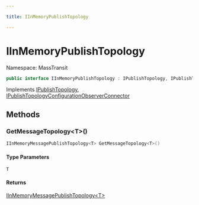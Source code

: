 ```yaml
---

title: IInMemoryPublishTopology

---
```


# IInMemoryPublishTopology

Namespace: MassTransit

```csharp
public interface IInMemoryPublishTopology : IPublishTopology, IPublishTopologyConfigurationObserverConnector
```

Implements [IPublishTopology](../../masstransit-abstractions/masstransit/ipublishtopology), [IPublishTopologyConfigurationObserverConnector](../../masstransit-abstractions/masstransit-configuration/ipublishtopologyconfigurationobserverconnector)

## Methods

### **GetMessageTopology\<T\>()**

```csharp
IInMemoryMessagePublishTopology<T> GetMessageTopology<T>()
```

#### Type Parameters

`T`<br/>

#### Returns

[IInMemoryMessagePublishTopology\<T\>](../masstransit/iinmemorymessagepublishtopology-1)<br/>
